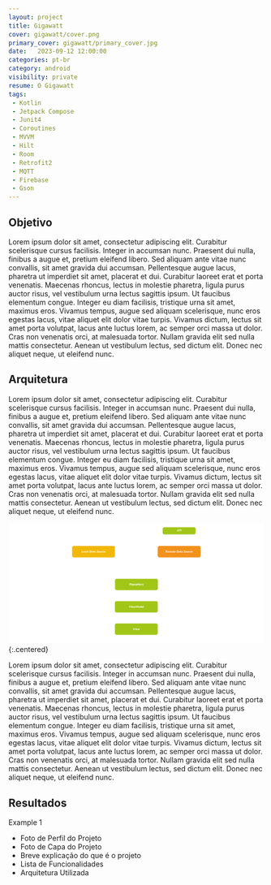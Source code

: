 ```yaml
---
layout: project
title: Gigawatt
cover: gigawatt/cover.png
primary_cover: gigawatt/primary_cover.jpg
date:   2023-09-12 12:00:00
categories: pt-br
category: android
visibility: private
resume: O Gigawatt
tags:
 - Kotlin 
 - Jetpack Compose
 - Junit4
 - Coroutines 
 - MVVM 
 - Hilt
 - Room 
 - Retrofit2
 - MQTT
 - Firebase
 - Gson
---
```


## Objetivo

Lorem ipsum dolor sit amet, consectetur adipiscing elit. Curabitur scelerisque cursus facilisis. Integer in accumsan nunc. Praesent dui nulla, finibus a augue et, pretium eleifend libero. Sed aliquam ante vitae nunc convallis, sit amet gravida dui accumsan. Pellentesque augue lacus, pharetra ut imperdiet sit amet, placerat et dui. Curabitur laoreet erat et porta venenatis. Maecenas rhoncus, lectus in molestie pharetra, ligula purus auctor risus, vel vestibulum urna lectus sagittis ipsum. Ut faucibus elementum congue. Integer eu diam facilisis, tristique urna sit amet, maximus eros. Vivamus tempus, augue sed aliquam scelerisque, nunc eros egestas lacus, vitae aliquet elit dolor vitae turpis. Vivamus dictum, lectus sit amet porta volutpat, lacus ante luctus lorem, ac semper orci massa ut dolor. Cras non venenatis orci, at malesuada tortor. Nullam gravida elit sed nulla mattis consectetur. Aenean ut vestibulum lectus, sed dictum elit. Donec nec aliquet neque, ut eleifend nunc.

## Arquitetura

Lorem ipsum dolor sit amet, consectetur adipiscing elit. Curabitur scelerisque cursus facilisis. Integer in accumsan nunc. Praesent dui nulla, finibus a augue et, pretium eleifend libero. Sed aliquam ante vitae nunc convallis, sit amet gravida dui accumsan. Pellentesque augue lacus, pharetra ut imperdiet sit amet, placerat et dui. Curabitur laoreet erat et porta venenatis. Maecenas rhoncus, lectus in molestie pharetra, ligula purus auctor risus, vel vestibulum urna lectus sagittis ipsum. Ut faucibus elementum congue. Integer eu diam facilisis, tristique urna sit amet, maximus eros. Vivamus tempus, augue sed aliquam scelerisque, nunc eros egestas lacus, vitae aliquet elit dolor vitae turpis. Vivamus dictum, lectus sit amet porta volutpat, lacus ante luctus lorem, ac semper orci massa ut dolor. Cras non venenatis orci, at malesuada tortor. Nullam gravida elit sed nulla mattis consectetur. Aenean ut vestibulum lectus, sed dictum elit. Donec nec aliquet neque, ut eleifend nunc.

!["primary"](/assets/images/projects/gigawatt/mvvm.png){:.centered}

Lorem ipsum dolor sit amet, consectetur adipiscing elit. Curabitur scelerisque cursus facilisis. Integer in accumsan nunc. Praesent dui nulla, finibus a augue et, pretium eleifend libero. Sed aliquam ante vitae nunc convallis, sit amet gravida dui accumsan. Pellentesque augue lacus, pharetra ut imperdiet sit amet, placerat et dui. Curabitur laoreet erat et porta venenatis. Maecenas rhoncus, lectus in molestie pharetra, ligula purus auctor risus, vel vestibulum urna lectus sagittis ipsum. Ut faucibus elementum congue. Integer eu diam facilisis, tristique urna sit amet, maximus eros. Vivamus tempus, augue sed aliquam scelerisque, nunc eros egestas lacus, vitae aliquet elit dolor vitae turpis. Vivamus dictum, lectus sit amet porta volutpat, lacus ante luctus lorem, ac semper orci massa ut dolor. Cras non venenatis orci, at malesuada tortor. Nullam gravida elit sed nulla mattis consectetur. Aenean ut vestibulum lectus, sed dictum elit. Donec nec aliquet neque, ut eleifend nunc.

## Resultados



Example 1

 - Foto de Perfil do Projeto
 - Foto de Capa do Projeto
 - Breve explicação do que é o projeto 
 - Lista de Funcionalidades
 - Arquitetura Utilizada
